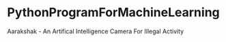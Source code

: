 # PythonProgramForMachineLearning
Aarakshak - An Artifical Intelligence Camera For Illegal Activity
